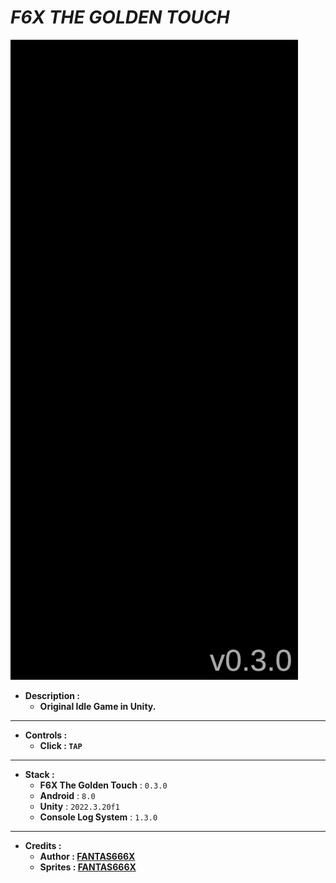 # _F6X THE GOLDEN TOUCH_

![THUMBNAIL](Resources/Img/Thumbnail.png)

- **Description :**
  - **Original Idle Game in Unity.**

---

- **Controls :**
  - **Click : `TAP`**

---

- **Stack :**
  - **F6X The Golden Touch** : `0.3.0`
  - **Android** : `8.0`
  - **Unity** : `2022.3.20f1`
  - **Console Log System** : `1.3.0`

---

- **Credits :**
  - **Author : [FANTAS666X](https://github.com/FANTAS666IXI)**
  - **Sprites : [FANTAS666X](https://github.com/FANTAS666IXI)**